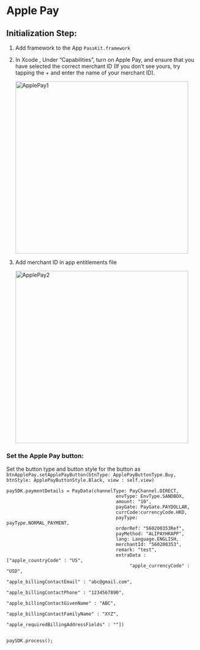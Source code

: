 # Apple Pay

## Initialization Step: 

 1. Add framework to the App
  	`PassKit.framework`

 2. In Xcode , Under “Capabilities”, turn on Apple Pay, and ensure that you have selected the correct merchant ID
    (If you don’t see yours, try tapping the + and enter the name of your merchant ID).
    
    <img width="451" alt="ApplePay1" src="https://user-images.githubusercontent.com/57219862/86749288-c00eb380-c05a-11ea-83f2-55e7f011547a.png">

3. Add merchant ID in app entitlements file

    <img width="451" alt="ApplePay2" src="https://user-images.githubusercontent.com/57219862/86733970-41604900-c04f-11ea-9f8f-99887444e894.png">


### Set the Apple Pay button:
   Set the button type and button style for the button as
    ```
    btnApplePay.setApplePayButton(btnType: ApplePayButtonType.Buy, btnStyle: ApplePayButtonStyle.Black, view : self.view)
    ```


```
paySDK.paymentDetails = PayData(channelType: PayChannel.DIRECT,
				                        envType: EnvType.SANDBOX,
				                        amount: "10",
				                        payGate: PayGate.PAYDOLLAR,
				                        currCode:currencyCode.HKD,
				                        payType: payType.NORMAL_PAYMENT,
				                        orderRef: "560200353Ref",
				                        payMethod: "ALIPAYHKAPP",
				                        lang: Language.ENGLISH, 
				                        merchantId: "560200353",
				                        remark: "test",
				                        extraData : ["apple_countryCode" : "US",
                                             "apple_currencyCode" : "USD",
                                             "apple_billingContactEmail" : "abc@gmail.com",
                                             "apple_billingContactPhone" : "1234567890",
                                             "apple_billingContactGivenName" : "ABC",
                                             "apple_billingContactFamilyName" : "XYZ",
                                             "apple_requiredBillingAddressFields" : ""])
                                             

paySDK.process();
```

